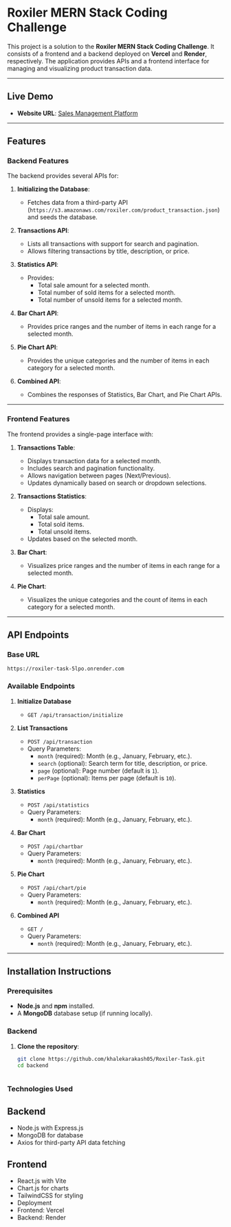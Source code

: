 # Roxiler MERN Stack Coding Challenge

This project is a solution to the **Roxiler MERN Stack Coding Challenge**. It consists of a frontend and a backend deployed on **Vercel** and **Render**, respectively. The application provides APIs and a frontend interface for managing and visualizing product transaction data.

---

## Live Demo

- **Website URL**: [Sales Management Platform](https://roxiler-plum.vercel.app/)  

---

## Features

### Backend Features
The backend provides several APIs for:
1. **Initializing the Database**:  
   - Fetches data from a third-party API (`https://s3.amazonaws.com/roxiler.com/product_transaction.json`) and seeds the database.

2. **Transactions API**:  
   - Lists all transactions with support for search and pagination.  
   - Allows filtering transactions by title, description, or price.

3. **Statistics API**:  
   - Provides:
     - Total sale amount for a selected month.
     - Total number of sold items for a selected month.
     - Total number of unsold items for a selected month.

4. **Bar Chart API**:  
   - Provides price ranges and the number of items in each range for a selected month.

5. **Pie Chart API**:  
   - Provides the unique categories and the number of items in each category for a selected month.

6. **Combined API**:  
   - Combines the responses of Statistics, Bar Chart, and Pie Chart APIs.

---

### Frontend Features
The frontend provides a single-page interface with:
1. **Transactions Table**:  
   - Displays transaction data for a selected month.  
   - Includes search and pagination functionality.  
   - Allows navigation between pages (Next/Previous).  
   - Updates dynamically based on search or dropdown selections.

2. **Transactions Statistics**:  
   - Displays:
     - Total sale amount.
     - Total sold items.
     - Total unsold items.  
   - Updates based on the selected month.

3. **Bar Chart**:  
   - Visualizes price ranges and the number of items in each range for a selected month.

4. **Pie Chart**:  
   - Visualizes the unique categories and the count of items in each category for a selected month.

---

## API Endpoints

### Base URL
`https://roxiler-task-5lpo.onrender.com`

### Available Endpoints
1. **Initialize Database**  
   - `GET /api/transaction/initialize`

2. **List Transactions**  
   - `POST /api/transaction`  
   - Query Parameters:
     - `month` (required): Month (e.g., January, February, etc.).
     - `search` (optional): Search term for title, description, or price.
     - `page` (optional): Page number (default is `1`).
     - `perPage` (optional): Items per page (default is `10`).

3. **Statistics**  
   - `POST /api/statistics`  
   - Query Parameters:
     - `month` (required): Month (e.g., January, February, etc.).

4. **Bar Chart**  
   - `POST /api/chartbar`  
   - Query Parameters:
     - `month` (required): Month (e.g., January, February, etc.).

5. **Pie Chart**  
   - `POST /api/chart/pie`  
   - Query Parameters:
     - `month` (required): Month (e.g., January, February, etc.).

6. **Combined API**  
   - `GET /`  
   - Query Parameters:
     - `month` (required): Month (e.g., January, February, etc.).

---

## Installation Instructions

### Prerequisites
- **Node.js** and **npm** installed.
- A **MongoDB** database setup (if running locally).

### Backend
1. **Clone the repository**:
   ```bash
   git clone https://github.com/khalekarakash05/Roxiler-Task.git
   cd backend



### Technologies Used

## Backend
- Node.js with Express.js
- MongoDB for database
- Axios for third-party API data fetching

## Frontend
- React.js with Vite
- Chart.js for charts
- TailwindCSS for styling
- Deployment
- Frontend: Vercel
- Backend: Render
